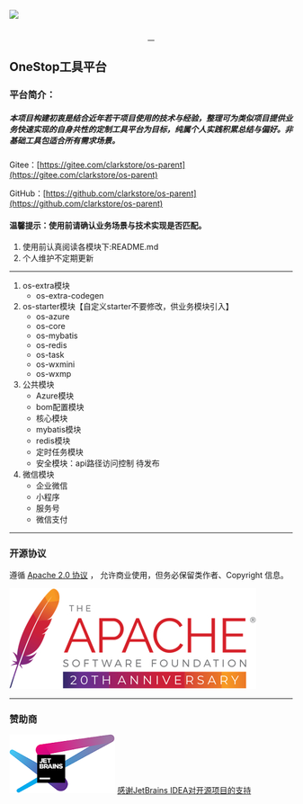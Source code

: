 [![](logo.png)](https://*.png "一站")
----
<p align="center">
     <a target="_blank" href="https://www.apache.org/licenses/LICENSE-2.0">
        <img alt="" src="https://img.shields.io/badge/License-Apache--2.0-brightgreen.svg"/>
     </a>
     <a target="_blank" href="https://www.oracle.com/technetwork/java/javase/downloads/index.html">
        <img alt="" src="https://img.shields.io/badge/JDK-1.8+-green.svg"/>
     </a>
     <a target="_blank" href="https://maven-badges.herokuapp.com/maven-central/com.github.clarkstore/os-parent">
        <img alt="" src="https://maven-badges.herokuapp.com/maven-central/com.github.clarkstore/os-parent/badge.svg"/>
     </a> 
     <a target="_blank" href="https://gitee.com/clarkstore/os-parent/guide/donate">
        <img alt="" src="https://img.shields.io/badge/OneStop%20Author-Clark-ff69b4.svg"/>
     </a>
</p>

## OneStop工具平台
### 平台简介：
##### 本项目构建初衷是结合近年若干项目使用的技术与经验，整理可为类似项目提供业务快速实现的自身共性的定制工具平台为目标，纯属个人实践积累总结与偏好。非基础工具包适合所有需求场景。

Gitee：[https://gitee.com/clarkstore/os-parent](https://gitee.com/clarkstore/os-parent)

GitHub：[https://github.com/clarkstore/os-parent](https://github.com/clarkstore/os-parent)

#### 温馨提示：使用前请确认业务场景与技术实现是否匹配。
1. 使用前认真阅读各模块下:README.md
2. 个人维护不定期更新
---    
1. os-extra模块
   - os-extra-codegen
2. os-starter模块【自定义starter不要修改，供业务模块引入】
   - os-azure
   - os-core
   - os-mybatis
   - os-redis
   - os-task
   - os-wxmini
   - os-wxmp
3. 公共模块
   - Azure模块
   - bom配置模块
   - 核心模块
   - mybatis模块
   - redis模块
   - 定时任务模块
   - 安全模块：api路径访问控制 待发布
4. 微信模块
   - 企业微信
   - 小程序
   - 服务号
   - 微信支付

---
### 开源协议
遵循 [Apache 2.0 协议](https://www.apache.org/licenses/LICENSE-2.0.html) ，
允许商业使用，但务必保留类作者、Copyright 信息。

![](apache.png)

---
### 赞助商
[![JetBrains IDEA](jetbrains.png)](https://jb.gg/OpenSource)
[感谢JetBrains IDEA对开源项目的支持](https://jb.gg/OpenSource)


